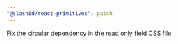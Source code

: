 ```yaml
---
"@slashid/react-primitives": patch
---
```


Fix the circular dependency in the read only field CSS file
